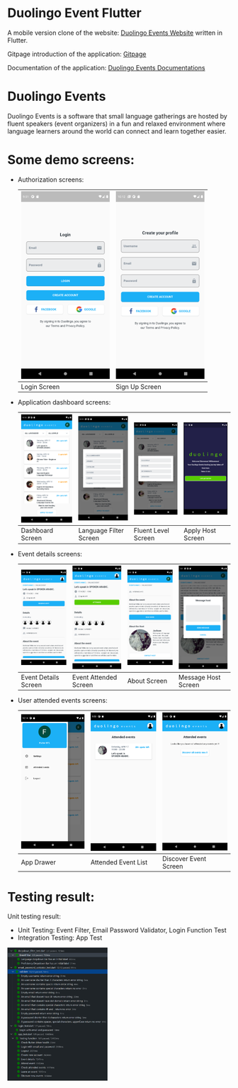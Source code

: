 # Duolingo Event Flutter

A mobile version clone of the website: [Duolingo Events Website](https://events.duolingo.com/) written in Flutter.

Gitpage introduction of the application: [Gitpage](https://nguyenquan123vn.github.io/duolingo_event_flutter/)

Documentation of the application: [Duolingo Events Documentations](https://docs.google.com/document/d/118CK0JdzjU-NheT0sCFwnEEecE2gcJLuLZs-H3Q19aM/)


# Duolingo Events
Duolingo Events is a software that small language gatherings are hosted by fluent speakers (event organizers) in a fun and relaxed environment where language learners around the world can connect and learn together easier.

# Some demo screens:
* Authorization screens:

  | <img src="https://github.com/nguyenquan123vn/duolingo_event_flutter/blob/master/assets/Screenshot/Login.png" width="200"> | <img src="https://github.com/nguyenquan123vn/duolingo_event_flutter/blob/master/assets/Screenshot/SignUp.png" width="200"> 
  | --- | --- | 
  | Login Screen | Sign Up Screen | 

* Application dashboard screens:

  | <img src="https://github.com/nguyenquan123vn/duolingo_event_flutter/blob/master/assets/Screenshot/Home.png" width="200"> | <img src="https://github.com/nguyenquan123vn/duolingo_event_flutter/blob/master/assets/Screenshot/Language_Filter.png" width="200"> | <img src="https://github.com/nguyenquan123vn/duolingo_event_flutter/blob/master/assets/Screenshot/Level_filter.png" width="200"> | <img src="https://github.com/nguyenquan123vn/duolingo_event_flutter/blob/master/assets/Screenshot/Apply_host.png" width="200"> |
  | --- | --- | --- | --- |
  | Dashboard Screen | Language Filter Screen | Fluent Level Screen | Apply Host Screen | 
  
* Event details screens:

  | <img src="https://github.com/nguyenquan123vn/duolingo_event_flutter/blob/master/assets/Screenshot/EventDetail.png" width="200"> | <img src="https://github.com/nguyenquan123vn/duolingo_event_flutter/blob/master/assets/Screenshot/attended.png" width="200"> | <img src="https://github.com/nguyenquan123vn/duolingo_event_flutter/blob/master/assets/Screenshot/About_event_about_host.png" width="200"> | <img src="https://github.com/nguyenquan123vn/duolingo_event_flutter/blob/master/assets/Screenshot/Modal.png" width="200"> |
  | --- | --- | --- | --- | 
  | Event Details Screen | Event Attended Screen | About Screen | Message Host Screen |
  
 * User attended events screens:
 
    | <img src="https://github.com/nguyenquan123vn/duolingo_event_flutter/blob/master/assets/Screenshot/Logout.png" width="200"> | <img src="https://github.com/nguyenquan123vn/duolingo_event_flutter/blob/master/assets/Screenshot/user_attended_events.png" width="200"> | <img src="https://github.com/nguyenquan123vn/duolingo_event_flutter/blob/master/assets/Screenshot/Discover_event.png" width="200"> 
    | --- | --- | --- | 
    | App Drawer | Attended Event List | Discover Event Screen 

# Testing result:
Unit testing result:

*   Unit Testing: Event Filter, Email Password Validator, Login Function Test
*   Integration Testing: App Test

<img src="https://github.com/nguyenquan123vn/duolingo_event_flutter/blob/master/assets/Screenshot/testing_pass.png" witdth="350" height="300">


